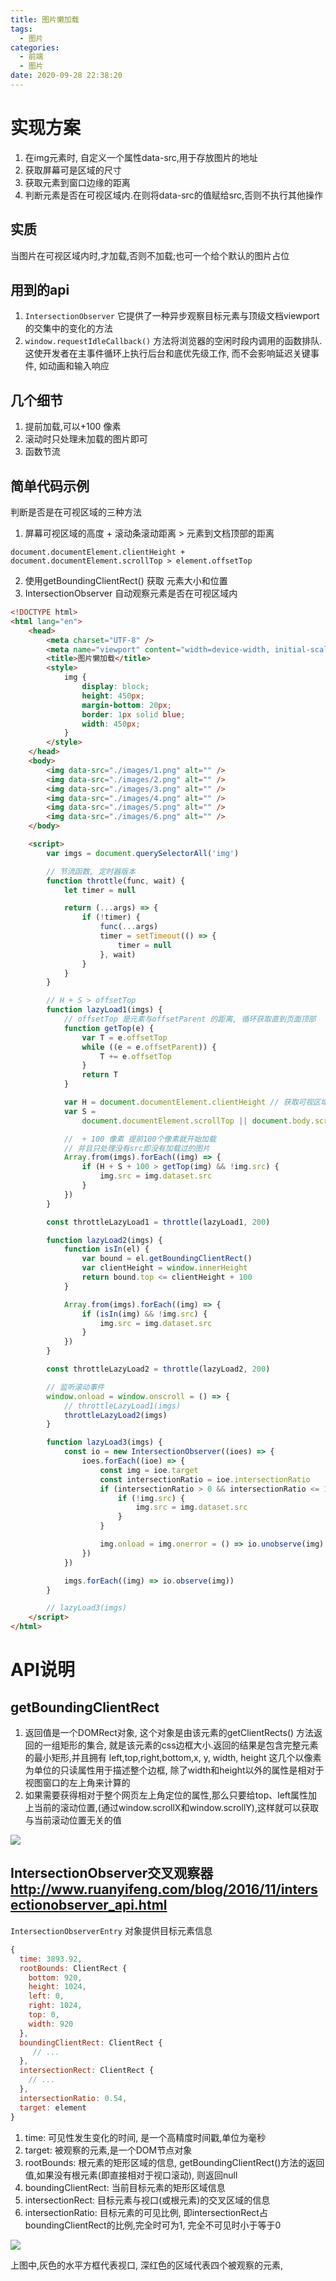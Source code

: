```yaml
---
title: 图片懒加载
tags:
  - 图片
categories:
  - 前端
  - 图片
date: 2020-09-28 22:38:20
---
```


# 实现方案

1. 在img元素时, 自定义一个属性data-src,用于存放图片的地址
2. 获取屏幕可是区域的尺寸
3. 获取元素到窗口边缘的距离
4. 判断元素是否在可视区域内.在则将data-src的值赋给src,否则不执行其他操作

## 实质

当图片在可视区域内时,才加载,否则不加载;也可一个给个默认的图片占位

## 用到的api

1. `IntersectionObserver` 它提供了一种异步观察目标元素与顶级文档viewport的交集中的变化的方法
2. `window.requestIdleCallback()` 方法将浏览器的空闲时段内调用的函数排队. 这使开发者在主事件循环上执行后台和底优先级工作, 而不会影响延迟关键事件, 如动画和输入响应

## 几个细节

1. 提前加载,可以+100 像素
2. 滚动时只处理未加载的图片即可
3. 函数节流

## 简单代码示例

判断是否是在可视区域的三种方法

1. 屏幕可视区域的高度 + 滚动条滚动距离 > 元素到文档顶部的距离
```
document.documentElement.clientHeight + document.documentElement.scrollTop > element.offsetTop
```  

2. 使用getBoundingClientRect() 获取 元素大小和位置
3. IntersectionObserver 自动观察元素是否在可视区域内

```html   
<!DOCTYPE html>
<html lang="en">
    <head>
        <meta charset="UTF-8" />
        <meta name="viewport" content="width=device-width, initial-scale=1.0" />
        <title>图片懒加载</title>
        <style>
            img {
                display: block;
                height: 450px;
                margin-bottom: 20px;
                border: 1px solid blue;
                width: 450px;
            }
        </style>
    </head>
    <body>
        <img data-src="./images/1.png" alt="" />
        <img data-src="./images/2.png" alt="" />
        <img data-src="./images/3.png" alt="" />
        <img data-src="./images/4.png" alt="" />
        <img data-src="./images/5.png" alt="" />
        <img data-src="./images/6.png" alt="" />
    </body>

    <script>
        var imgs = document.querySelectorAll('img')

        // 节流函数, 定时器版本
        function throttle(func, wait) {
            let timer = null

            return (...args) => {
                if (!timer) {
                    func(...args)
                    timer = setTimeout(() => {
                        timer = null
                    }, wait)
                }
            }
        }

        // H + S > offsetTop
        function lazyLoad1(imgs) {
            // offsetTop 是元素与offsetParent 的距离, 循环获取直到页面顶部
            function getTop(e) {
                var T = e.offsetTop
                while ((e = e.offsetParent)) {
                    T += e.offsetTop
                }
                return T
            }

            var H = document.documentElement.clientHeight // 获取可视区域的高度
            var S =
                document.documentElement.scrollTop || document.body.scrollTop

            //  + 100 像素 提前100个像素就开始加载
            // 并且只处理没有src即没有加载过的图片
            Array.from(imgs).forEach((img) => {
                if (H + S + 100 > getTop(img) && !img.src) {
                    img.src = img.dataset.src
                }
            })
        }

        const throttleLazyLoad1 = throttle(lazyLoad1, 200)

        function lazyLoad2(imgs) {
            function isIn(el) {
                var bound = el.getBoundingClientRect()
                var clientHeight = window.innerHeight
                return bound.top <= clientHeight + 100
            }

            Array.from(imgs).forEach((img) => {
                if (isIn(img) && !img.src) {
                    img.src = img.dataset.src
                }
            })
        }

        const throttleLazyLoad2 = throttle(lazyLoad2, 200)

        // 监听滚动事件
        window.onload = window.onscroll = () => {
            // throttleLazyLoad1(imgs)
            throttleLazyLoad2(imgs)
        }

        function lazyLoad3(imgs) {
            const io = new IntersectionObserver((ioes) => {
                ioes.forEach((ioe) => {
                    const img = ioe.target
                    const intersectionRatio = ioe.intersectionRatio
                    if (intersectionRatio > 0 && intersectionRatio <= 1) {
                        if (!img.src) {
                            img.src = img.dataset.src
                        }
                    }

                    img.onload = img.onerror = () => io.unobserve(img)
                })
            })

            imgs.forEach((img) => io.observe(img))
        }

        // lazyLoad3(imgs)
    </script>
</html>
```

# API说明

## getBoundingClientRect

1. 返回值是一个DOMRect对象, 这个对象是由该元素的getClientRects() 方法返回的一组矩形的集合, 就是该元素的css边框大小.返回的结果是包含完整元素的最小矩形,并且拥有 left,top,right,bottom,x, y, width, height 这几个以像素为单位的只读属性用于描述整个边框, 除了width和height以外的属性是相对于视图窗口的左上角来计算的
2. 如果需要获得相对于整个网页左上角定位的属性,那么只要给top、left属性加上当前的滚动位置,(通过window.scrollX和window.scrollY),这样就可以获取与当前滚动位置无关的值

![](./图片懒加载/2020-09-28-23-44-26.png)


## IntersectionObserver交叉观察器<http://www.ruanyifeng.com/blog/2016/11/intersectionobserver_api.html>

`IntersectionObserverEntry` 对象提供目标元素信息

```js
{
  time: 3893.92,
  rootBounds: ClientRect {
    bottom: 920,
    height: 1024,
    left: 0,
    right: 1024,
    top: 0,
    width: 920
  },
  boundingClientRect: ClientRect {
     // ...
  },
  intersectionRect: ClientRect {
    // ...
  },
  intersectionRatio: 0.54,
  target: element
}
```

1. time: 可见性发生变化的时间, 是一个高精度时间戳,单位为毫秒
2. target: 被观察的元素,是一个DOM节点对象
3. rootBounds: 根元素的矩形区域的信息, getBoundingClientRect()方法的返回值,如果没有根元素(即直接相对于视口滚动), 则返回null
4. boundingClientRect: 当前目标元素的矩形区域信息
5. intersectionRect: 目标元素与视口(或根元素)的交叉区域的信息
6. intersectionRatio: 目标元素的可见比例, 即intersectionRect占boundingClientRect的比例,完全时可为1, 完全不可见时小于等于0

![](./图片懒加载/2020-09-28-23-55-02.png)

上图中,灰色的水平方框代表视口, 深红色的区域代表四个被观察的元素,